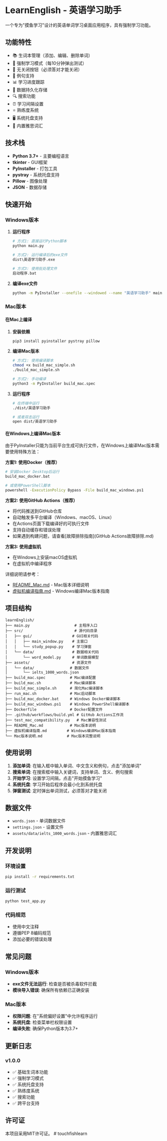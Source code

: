 # LearnEnglish - 英语学习助手

一个专为"摸鱼学习"设计的英语单词学习桌面应用程序，具有强制学习功能。

## 功能特性

- 📚 生词本管理（添加、编辑、删除单词）
- 🎯 强制学习模式（每10分钟弹出测试）
- 🚫 无关闭按钮（必须答对才能关闭）
- 📖 例句支持
- 📊 学习进度跟踪
- 💾 数据持久化存储
- 🔍 搜索功能
- ⏰ 学习间隔设置
- ⭐ 熟练度系统
- 🖥️ 系统托盘支持
- 📝 内置雅思词汇

## 技术栈

- **Python 3.7+** - 主要编程语言
- **tkinter** - GUI框架
- **PyInstaller** - 打包工具
- **pystray** - 系统托盘支持
- **Pillow** - 图像处理
- **JSON** - 数据存储

## 快速开始

### Windows版本

1. **运行程序**
   ```bash
   # 方式1: 直接运行Python脚本
   python main.py
   
   # 方式2: 运行编译后的exe文件
   dist\英语学习助手.exe
   
   # 方式3: 使用批处理文件
   启动程序.bat
   ```

2. **编译exe文件**
   ```bash
   python -m PyInstaller --onefile --windowed --name "英语学习助手" main.py
   ```

### Mac版本

#### 在Mac上编译
1. **安装依赖**
   ```bash
   pip3 install pyinstaller pystray pillow
   ```

2. **编译Mac版本**
   ```bash
   # 方式1: 使用编译脚本
   chmod +x build_mac_simple.sh
   ./build_mac_simple.sh
   
   # 方式2: 手动编译
   python3 -m PyInstaller build_mac.spec
   ```

3. **运行程序**
   ```bash
   # 在终端中运行
   ./dist/英语学习助手
   
   # 或者双击运行
   open dist/英语学习助手
   ```

#### 在Windows上编译Mac版本
由于PyInstaller只能为当前平台生成可执行文件，在Windows上编译Mac版本需要使用特殊方法：

**方案1: 使用Docker（推荐）**
```bash
# 安装Docker Desktop后运行
build_mac_docker.bat

# 或使用PowerShell脚本
powershell -ExecutionPolicy Bypass -File build_mac_windows.ps1
```

**方案2: 使用GitHub Actions（推荐）**
- 将代码推送到GitHub仓库
- 自动触发多平台编译（Windows、macOS、Linux）
- 在Actions页面下载编译好的可执行文件
- 支持自动缓存和错误处理
- 如果遇到构建问题，请查看[故障排除指南](GitHub Actions故障排除.md)

**方案3: 使用虚拟机**
- 在Windows上安装macOS虚拟机
- 在虚拟机中编译程序

详细说明请参考：
- [README_Mac.md](README_Mac.md) - Mac版本详细说明
- [虚拟机编译指南.md](虚拟机编译指南.md) - Windows编译Mac版本指南

## 项目结构

```
learnEnglish/
├── main.py                    # 主程序入口
├── src/                       # 源代码目录
│   ├── gui/                  # GUI相关代码
│   │   ├── main_window.py    # 主窗口
│   │   └── study_popup.py    # 学习弹窗
│   └── data/                 # 数据相关代码
│       └── word_model.py     # 单词数据模型
├── assets/                   # 资源文件
│   └── data/                # 数据文件
│       └── ielts_1000_words.json
├── build_mac.spec           # Mac编译配置
├── build_mac.sh             # Mac编译脚本
├── build_mac_simple.sh      # 简化Mac编译脚本
├── run_mac.sh               # Mac启动脚本
├── build_mac_docker.bat     # Windows Docker编译脚本
├── build_mac_windows.ps1    # Windows PowerShell编译脚本
├── Dockerfile               # Docker配置文件
├── .github/workflows/build.yml # GitHub Actions工作流
├── test_mac_compatibility.py   # Mac兼容性测试
├── README_Mac.md            # Mac版本说明
├── 虚拟机编译指南.md         # Windows编译Mac版本指南
└── Mac版本说明.md           # Mac版本完整说明
```

## 使用说明

1. **添加单词**: 在输入框中输入单词、中文含义和例句，点击"添加单词"
2. **搜索单词**: 在搜索框中输入关键词，支持单词、含义、例句搜索
3. **开始学习**: 设置学习间隔，点击"开始摸鱼学习"
4. **系统托盘**: 学习开始后程序会最小化到系统托盘
5. **弹窗测试**: 定时弹出单词测试，必须答对才能关闭

## 数据文件

- `words.json` - 单词数据文件
- `settings.json` - 设置文件
- `assets/data/ielts_1000_words.json` - 内置雅思词汇

## 开发说明

### 环境设置
```bash
pip install -r requirements.txt
```

### 运行测试
```bash
python test_app.py
```

### 代码规范
- 使用中文注释
- 遵循PEP 8编码规范
- 添加必要的错误处理

## 常见问题

### Windows版本
- **exe文件无法运行**: 检查是否被杀毒软件拦截
- **模块导入错误**: 确保所有依赖已正确安装

### Mac版本
- **权限问题**: 在"系统偏好设置"中允许程序运行
- **系统托盘**: 检查菜单栏权限设置
- **编译失败**: 确保Python版本为3.7+

## 更新日志

### v1.0.0
- ✅ 基础生词本功能
- ✅ 强制学习模式
- ✅ 系统托盘支持
- ✅ 熟练度系统
- ✅ 搜索功能
- ✅ 跨平台支持

## 许可证

本项目采用MIT许可证。 # touchfishlearn
